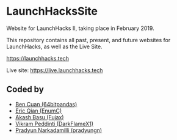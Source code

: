 # LaunchHacksSite

Website for LaunchHacks II, taking place in February 2019.

This repository contains all past, present, and future websites for LaunchHacks, as well as the Live Site.

https://launchhacks.tech

Live site: https://live.launchhacks.tech

## Coded by
 - [Ben Cuan (64bitpandas)](https://github.com/dbqeo)
 - [Eric Qian (EnumC)](https://github.com/EnumC)
 - [Akash Basu (Fujax)](https://github.com/Fujax)
 - [Vikram Peddinti (DarkFlameX1)](https://github.com/DarkFlameX1)
 - [Pradyun Narkadamilli (pradyungn)](https://github.com/pradyungn)
